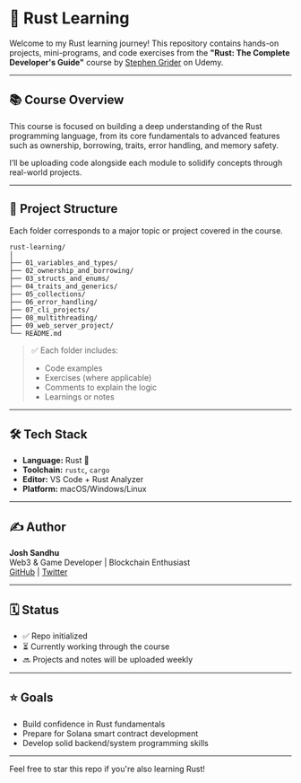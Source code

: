 
# 🦀 Rust Learning

Welcome to my Rust learning journey! This repository contains hands-on projects, mini-programs, and code exercises from the **"Rust: The Complete Developer's Guide"** course by [Stephen Grider](https://www.udemy.com/course/rust-the-complete-developers-guide/) on Udemy.

---

## 📚 Course Overview

This course is focused on building a deep understanding of the Rust programming language, from its core fundamentals to advanced features such as ownership, borrowing, traits, error handling, and memory safety.

I’ll be uploading code alongside each module to solidify concepts through real-world projects.

---

## 📁 Project Structure

Each folder corresponds to a major topic or project covered in the course.

```
rust-learning/
│
├── 01_variables_and_types/
├── 02_ownership_and_borrowing/
├── 03_structs_and_enums/
├── 04_traits_and_generics/
├── 05_collections/
├── 06_error_handling/
├── 07_cli_projects/
├── 08_multithreading/
├── 09_web_server_project/
└── README.md
```

> ✅ Each folder includes:
> - Code examples
> - Exercises (where applicable)
> - Comments to explain the logic
> - Learnings or notes

---

## 🛠️ Tech Stack

- **Language:** Rust 🦀
- **Toolchain:** `rustc`, `cargo`
- **Editor:** VS Code + Rust Analyzer
- **Platform:** macOS/Windows/Linux

---

## ✍️ Author

**Josh Sandhu**  
Web3 & Game Developer | Blockchain Enthusiast  
[GitHub](https://github.com/JoshhSandhu) | [Twitter](https://x.com/0xJ05H)

---

## 🗓️ Status

- ✅ Repo initialized
- ⏳ Currently working through the course
- 🔜 Projects and notes will be uploaded weekly

---

## ⭐️ Goals

- Build confidence in Rust fundamentals
- Prepare for Solana smart contract development
- Develop solid backend/system programming skills

---

Feel free to star this repo if you're also learning Rust!
